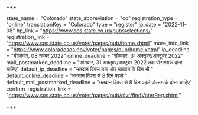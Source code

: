 +++

state_name = "Colorado"
state_abbreviation = "co"
registration_type = "online"
translationKey = "Colorado"
type = "register"
ip_date = "2022-11-08"
hp_link = "https://www.sos.state.co.us/pubs/elections/"
registration_link = "https://www.sos.state.co.us/voter/pages/pub/home.xhtml"
more_info_link = "https://www.coloradosos.gov/voter/pages/pub/home.xhtml"
ip_deadline = "मंगलवार, 08 नवंबर 2022"
online_deadline = "सोमवार, 31 अक्तूबर/अक्टूबर 2022"
mail_postmarked_deadline = "सोमवार, 31 अक्तूबर/अक्टूबर 2022 तक पोस्टमार्क होना चाहिए"
default_ip_deadline = "मतदान दिवस तक और मतदान के दिन भी "
default_online_deadline = "मतदान दिवस से 8 दिन पहले "
default_mail_postmarked_deadline = "मतदान दिवस से 8 दिन पहले पोस्टमार्क होना चाहिए"
confirm_registration_link = "https://www.sos.state.co.us/voter/pages/pub/olvr/findVoterReg.xhtml"

+++